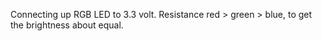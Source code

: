 Connecting up RGB LED to 3.3 volt. Resistance red > green > blue, to get the brightness about equal.